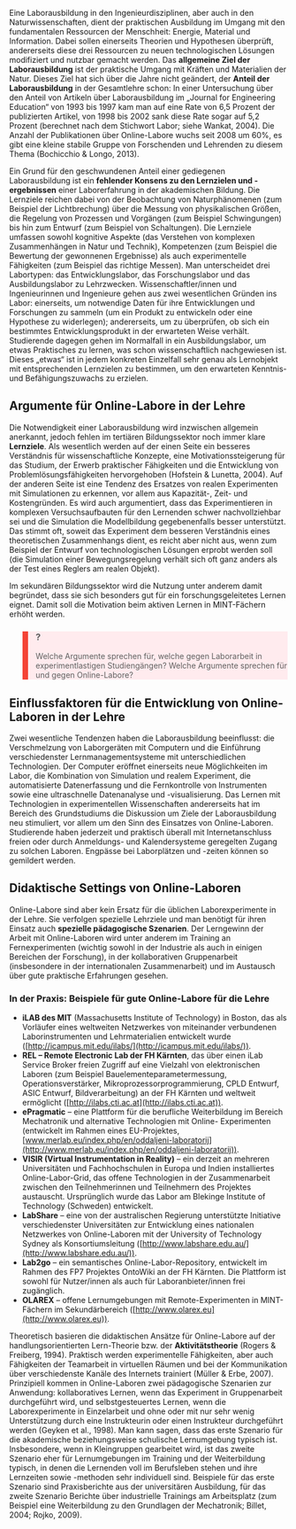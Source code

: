 Eine Laborausbildung in den Ingenieurdisziplinen, aber auch in den Naturwissenschaften, dient der praktischen Ausbildung im Umgang mit den fundamentalen Ressourcen der Menschheit: Energie, Material und Information. Dabei sollen einerseits Theorien und Hypothesen überprüft, andererseits diese drei Ressourcen zu neuen technologischen Lösungen modifiziert und nutzbar gemacht werden. Das **allgemeine Ziel der Laborausbildung** ist der praktische Umgang mit Kräften und Materialien der Natur. Dieses Ziel hat sich über die Jahre nicht geändert, der **Anteil der Laborausbildung** in der Gesamtlehre schon: In einer Untersuchung über den Anteil von Artikeln über Laborausbildung im „Journal for Engineering Education“ von 1993 bis 1997 kam man auf eine Rate von 6,5 Prozent der publizierten Artikel, von 1998 bis 2002 sank diese Rate sogar auf 5,2 Prozent (berechnet nach dem Stichwort Labor; siehe Wankat, 2004). Die Anzahl der Publikationen über Online-Labore wuchs seit 2008 um 60%, es gibt eine kleine stabile Gruppe von Forschenden und Lehrenden zu diesem Thema (Bochicchio &amp; Longo, 2013).

Ein Grund für den geschwundenen Anteil einer gediegenen Laborausbildung ist ein **fehlender Konsens zu den Lernzielen und -ergebnissen** einer Laborerfahrung in der akademischen Bildung. Die Lernziele reichen dabei von der Beobachtung von Naturphänomenen (zum Beispiel der Lichtbrechung) über die Messung von physikalischen Größen, die Regelung von Prozessen und Vorgängen (zum Beispiel Schwingungen) bis hin zum Entwurf (zum Beispiel von Schaltungen). Die Lernziele umfassen sowohl kognitive Aspekte (das Verstehen von komplexen Zusammenhängen in Natur und Technik), Kompetenzen (zum Beispiel die Bewertung der gewonnenen Ergebnisse) als auch experimentelle Fähigkeiten (zum Beispiel das richtige Messen). Man unterscheidet drei Labortypen: das Entwicklungslabor, das Forschungslabor und das Ausbildungslabor zu Lehrzwecken. Wissenschaftler/innen und Ingenieurinnen und Ingenieure gehen aus zwei wesentlichen Gründen ins Labor: einerseits, um notwendige Daten für ihre Entwicklungen und Forschungen zu sammeln (um ein Produkt zu entwickeln oder eine Hypothese zu widerlegen); andererseits, um zu überprüfen, ob sich ein bestimmtes Entwicklungsprodukt in der erwarteten Weise verhält. Studierende dagegen gehen im Normalfall in ein Ausbildungslabor, um etwas Praktisches zu lernen, was schon wissenschaftlich nachgewiesen ist. Dieses „etwas“ ist in jedem konkreten Einzelfall sehr genau als Lernobjekt mit entsprechenden Lernzielen zu bestimmen, um den erwarteten Kenntnis- und Befähigungszuwachs zu erzielen.

## Argumente für Online-Labore in der Lehre

Die Notwendigkeit einer Laborausbildung wird inzwischen allgemein anerkannt, jedoch fehlen im tertiären Bildungssektor noch immer klare **Lernziele**. Als wesentlich werden auf der einen Seite ein besseres Verständnis für wissenschaftliche Konzepte, eine Motivationssteigerung für das Studium, der Erwerb praktischer Fähigkeiten und die Entwicklung von Problemlösungsfähigkeiten hervorgehoben (Hofstein &amp; Lunetta, 2004). Auf der anderen Seite ist eine Tendenz des Ersatzes von realen Experimenten mit Simulationen zu erkennen, vor allem aus Kapazität-, Zeit- und Kostengründen. Es wird auch argumentiert, dass das Experimentieren in komplexen Versuchsaufbauten für den Lernenden schwer nachvollziehbar sei und die Simulation die Modellbildung gegebenenfalls besser unterstützt. Das stimmt oft, soweit das Experiment dem besseren Verständnis eines theoretischen Zusammenhangs dient, es reicht aber nicht aus, wenn zum Beispiel der Entwurf von technologischen Lösungen erprobt werden soll (die Simulation einer Bewegungsregelung verhält sich oft ganz anders als der Test eines Reglers am realen Objekt).

Im sekundären Bildungssektor wird die Nutzung unter anderem damit begründet, dass sie sich besonders gut für ein forschungsgeleitetes Lernen eignet. Damit soll die Motivation beim aktiven Lernen in MINT-Fächern erhöht werden.

<blockquote style="background: #FFEBEE; border-left: 10px solid #F44336">

### ?

Welche Argumente sprechen für, welche gegen Laborarbeit in experimentlastigen Studiengängen? Welche Argumente sprechen für und gegen Online-Labore?

</blockquote>

## Einflussfaktoren für die Entwicklung von Online-Laboren in der Lehre

Zwei wesentliche Tendenzen haben die Laborausbildung beeinflusst: die Verschmelzung von Laborgeräten mit Computern und die Einführung verschiedenster Lernmanagementsysteme mit unterschiedlichen Technologien. Der Computer eröffnet einerseits neue Möglichkeiten im Labor, die Kombination von Simulation und realem Experiment, die automatisierte Datenerfassung und die Fernkontrolle von Instrumenten sowie eine ultraschnelle Datenanalyse und -visualisierung. Das Lernen mit Technologien in experimentellen Wissenschaften andererseits hat im Bereich des Grundstudiums die Diskussion um Ziele der Laborausbildung neu stimuliert, vor allem um den Sinn des Einsatzes von Online-Laboren. Studierende haben jederzeit und praktisch überall mit Internetanschluss freien oder durch Anmeldungs- und Kalendersysteme geregelten Zugang zu solchen Laboren. Engpässe bei Laborplätzen und -zeiten können so gemildert werden.

## Didaktische Settings von Online-Laboren

Online-Labore sind aber kein Ersatz für die üblichen Laborexperimente in der Lehre. Sie verfolgen spezielle Lehrziele und man benötigt für ihren Einsatz auch **spezielle pädagogische Szenarien**. Der Lerngewinn der Arbeit mit Online-Laboren wird unter anderem im Training an Fernexperimenten (wichtig sowohl in der Industrie als auch in einigen Bereichen der Forschung), in der kollaborativen Gruppenarbeit (insbesondere in der internationalen Zusammenarbeit) und im Austausch über gute praktische Erfahrungen gesehen.

### In der Praxis: Beispiele für gute Online-Labore für die Lehre

</blockquote>

- **iLAB des MIT** (Massachusetts Institute of Technology) in Boston, das als Vorläufer eines weltweiten Netzwerkes von miteinander verbundenen Laborinstrumenten und Lehrmaterialien entwickelt wurde ([http://icampus.mit.edu/ilabs/](http://icampus.mit.edu/ilabs/)).
- **REL – Remote Electronic Lab der FH Kärnten**, das über einen iLab Service Broker freien Zugriff auf eine Vielzahl von elektronischen Laboren (zum Beispiel Bauelementeparametermessung, Operationsverstärker, Mikroprozessorprogrammierung, CPLD Entwurf, ASIC Entwurf, Bildverarbeitung) an der FH Kärnten und weltweit ermöglicht ([http://ilabs.cti.ac.at](http://ilabs.cti.ac.at)).
- **ePragmatic** – eine Plattform für die berufliche Weiterbildung im Bereich Mechatronik und alternative Technologien mit Online- Experimenten (entwickelt im Rahmen eines EU-Projektes, [www.merlab.eu/index.php/en/oddaljeni-laboratorij](http://www.merlab.eu/index.php/en/oddaljeni-laboratorij)).
- **VISIR (Virtual Instrumentation in Reality)** – ein derzeit an mehreren Universitäten und Fachhochschulen in Europa und Indien installiertes Online-Labor-Grid, das offene Technologien in der Zusammenarbeit zwischen den Teilnehmerinnen und Teilnehmern des Projektes austauscht. Ursprünglich wurde das Labor am Blekinge Institute of Technology (Schweden) entwickelt.
- **LabShare** – eine von der australischen Regierung unterstützte Initiative verschiedenster Universitäten zur Entwicklung eines nationalen Netzwerkes von Online-Laboren mit der University of Technology Sydney als Konsortiumsleitung ([http://www.labshare.edu.au/](http://www.labshare.edu.au/)).
- **Lab2go** – ein semantisches Online-Labor-Repository, entwickelt im Rahmen des FP7 Projektes OntoWiki an der FH Kärnten. Die Plattform ist sowohl für Nutzer/innen als auch für Laboranbieter/innen frei zugänglich.
- **OLAREX** – offene Lernumgebungen mit Remote-Experimenten in MINT-Fächern im Sekundärbereich ([http://www.olarex.eu](http://www.olarex.eu)).

Theoretisch basieren die didaktischen Ansätze für Online-Labore auf der handlungsorientierten Lern-Theorie bzw. der **Aktivitätstheorie** (Rogers &amp; Freiberg, 1994). Praktisch werden experimentelle Fähigkeiten, aber auch Fähigkeiten der Teamarbeit in virtuellen Räumen und bei der Kommunikation über verschiedenste Kanäle des Internets trainiert (Müller &amp; Erbe, 2007). Prinzipiell kommen in Online-Laboren zwei pädagogische Szenarien zur Anwendung: kollaboratives Lernen, wenn das Experiment in Gruppenarbeit durchgeführt wird, und selbstgesteuertes Lernen, wenn die Laborexperimente in Einzelarbeit und ohne oder mit nur sehr wenig Unterstützung durch eine Instrukteurin oder einen Instrukteur durchgeführt werden (Geyken et al., 1998). Man kann sagen, dass das erste Szenario für die akademische beziehungsweise schulische Lernumgebung typisch ist. Insbesondere, wenn in Kleingruppen gearbeitet wird, ist das zweite Szenario eher für Lernumgebungen im Training und der Weiterbildung typisch, in denen die Lernenden voll im Berufsleben stehen und ihre Lernzeiten sowie -methoden sehr individuell sind. Beispiele für das erste Szenario sind Praxisberichte aus der universitären Ausbildung, für das zweite Szenario Berichte über industrielle Trainings am Arbeitsplatz (zum Beispiel eine Weiterbildung zu den Grundlagen der Mechatronik; Billet, 2004; Rojko, 2009).
